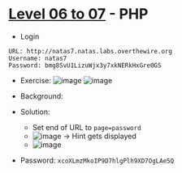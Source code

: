 # [Level 06 to 07](https://overthewire.org/wargames/natas/natas7.html) - PHP

- Login
```
URL: http://natas7.natas.labs.overthewire.org
Username: natas7
Password: bmg8SvU1LizuWjx3y7xkNERkHxGre0GS
```
- Exercise:
![image](https://github.com/user-attachments/assets/356d97b2-ee9d-4946-aca9-9f3f47d55f8f)
![image](https://github.com/user-attachments/assets/adb2c5c5-4f55-4ad9-825a-edfeb1e938c8)

- Background:
- Solution:
  - Set end of URL to `page=password`
  - ![image](https://github.com/user-attachments/assets/0cea9c08-5777-49d5-be42-7610c0248b9d) -> Hint gets displayed
  - ![image](https://github.com/user-attachments/assets/c34696a9-8912-4c37-a27d-f324ef22edc5)


- Password: `xcoXLmzMkoIP9D7hlgPlh9XD7OgLAe5Q`
